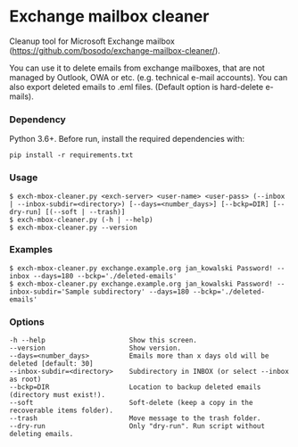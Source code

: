 # Exchange mailbox cleaner

Cleanup tool for Microsoft Exchange mailbox (https://github.com/bosodo/exchange-mailbox-cleaner/).

You can use it to delete emails from exchange mailboxes, that are not managed by Outlook, OWA or etc. (e.g. technical e-mail accounts).
You can also export deleted emails to .eml files. (Default option is hard-delete e-mails).

### Dependency

Python 3.6+. Before run, install the required dependencies with:
```
pip install -r requirements.txt
```

### Usage
```
$ exch-mbox-cleaner.py <exch-server> <user-name> <user-pass> (--inbox | --inbox-subdir=<directory>) [--days=<number_days>] [--bckp=DIR] [--dry-run] [(--soft | --trash)]
$ exch-mbox-cleaner.py (-h | --help)
$ exch-mbox-cleaner.py --version
```
### Examples
```
$ exch-mbox-cleaner.py exchange.example.org jan_kowalski Password! --inbox --days=180 --bckp='./deleted-emails'
$ exch-mbox-cleaner.py exchange.example.org jan_kowalski Password! --inbox-subdir='Sample subdirectory' --days=180 --bckp='./deleted-emails'
```
### Options
```
-h --help                     Show this screen.
--version                     Show version.
--days=<number_days>          Emails more than x days old will be deleted [default: 30]
--inbox-subdir=<directory>    Subdirectory in INBOX (or select --inbox as root)
--bckp=DIR                    Location to backup deleted emails (directory must exist!).
--soft                        Soft-delete (keep a copy in the recoverable items folder).
--trash                       Move message to the trash folder.
--dry-run                     Only "dry-run". Run script without deleting emails.
```
